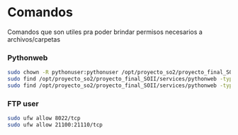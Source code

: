 # Comandos
Comandos que son utiles pra poder brindar permisos necesarios a archivos/carpetas

### Pythonweb
```bash
sudo chown -R pythonuser:pythonuser /opt/proyecto_so2/proyecto_final_SOII/services/pythonweb
sudo find /opt/proyecto_so2/proyecto_final_SOII/services/pythonweb -type d -exec chmod 755 {} \;
sudo find /opt/proyecto_so2/proyecto_final_SOII/services/pythonweb -type f -exec chmod 644 {} \;
```

### FTP user
```bash
sudo ufw allow 8022/tcp
sudo ufw allow 21100:21110/tcp
```
